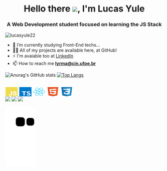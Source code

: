 
<h1 align="center">Hello there <img src="https://raw.githubusercontent.com/kaueMarques/kaueMarques/master/hi.gif" width="30px">, I'm Lucas Yule</h1>
<h3 align="center">A Web Development student focused on learning the JS Stack</h3>
<p align="left"> <img src="https://komarev.com/ghpvc/?username=lucasyule22" alt="lucasyule22" /> </p>

- 🔭 I’m currently studying Front-End techs... 
- 👨‍💻 All of my projects are available here, at GitHub!
- ⚡ I'm avaiable too at [LinkedIn](https://www.linkedin.com/in/lucasyulerocha/)
- 📫 How to reach me **lyrma@cin.ufpe.br**

![Anurag's GitHub stats](https://github-readme-stats.vercel.app/api?username=lucasyule2212&show_icons=true&theme=dracula)
[![Top Langs](https://github-readme-stats.vercel.app/api/top-langs/?username=lucasyule2212)](https://github.com/anuraghazra/github-readme-stats)
  ##
  <div style="display: inline-block"> 
  <img align="center" alt="Js" height="30" width="40" src="https://raw.githubusercontent.com/devicons/devicon/master/icons/javascript/javascript-plain.svg">
  <img align="center" alt="Ts" height="30" width="40" src="https://raw.githubusercontent.com/devicons/devicon/master/icons/typescript/typescript-plain.svg">
  <img align="center" alt="React" height="30" width="40" src="https://raw.githubusercontent.com/devicons/devicon/master/icons/react/react-original.svg">
  <img align="center" alt="HTML" height="30" width="40" src="https://raw.githubusercontent.com/devicons/devicon/master/icons/html5/html5-original.svg">
  <img align="center" alt="CSS" height="30" width="40" src="https://raw.githubusercontent.com/devicons/devicon/master/icons/css3/css3-original.svg">
  </div>
  <br>
<div> 
  <a href="https://www.instagram.com/yule.lucas/?hl=pt-br" target="_blank"><img src="https://img.shields.io/badge/-Instagram-%23E4405F?style=for-the-badge&logo=instagram&logoColor=white" target="_blank"></a>
  <a href = "mailto:lyrma@cin.ufpe.br"><img src="https://img.shields.io/badge/-Gmail-%23333?style=for-the-badge&logo=gmail&logoColor=white" target="_blank"></a>
  <a href="https://www.linkedin.com/in/lucasyulerocha/" target="_blank"><img src="https://img.shields.io/badge/-LinkedIn-%230077B5?style=for-the-badge&logo=linkedin&logoColor=white" target="_blank"></a> 
 
  ![Snake animation](https://github.com/rafaballerini/rafaballerini/blob/output/github-contribution-grid-snake.svg)
 
</div>
